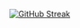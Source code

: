 

<p align="center">
  
[![GitHub Streak](https://github-readme-streak-stats-flame-seven.vercel.app?user=Tozzettini&theme=iceberg)](https://git.io/streak-stats)

</p>
